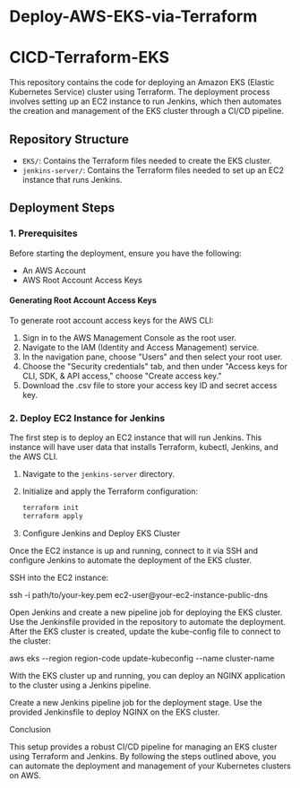 # Deploy-AWS-EKS-via-Terraform

# CICD-Terraform-EKS

This repository contains the code for deploying an Amazon EKS (Elastic Kubernetes Service) cluster using Terraform. The deployment process involves setting up an EC2 instance to run Jenkins, which then automates the creation and management of the EKS cluster through a CI/CD pipeline.

## Repository Structure

- `EKS/`: Contains the Terraform files needed to create the EKS cluster.
- `jenkins-server/`: Contains the Terraform files needed to set up an EC2 instance that runs Jenkins.

## Deployment Steps

### 1. Prerequisites

Before starting the deployment, ensure you have the following:

- An AWS Account
- AWS Root Account Access Keys

#### Generating Root Account Access Keys

To generate root account access keys for the AWS CLI:

1. Sign in to the AWS Management Console as the root user.
2. Navigate to the IAM (Identity and Access Management) service.
3. In the navigation pane, choose "Users" and then select your root user.
4. Choose the "Security credentials" tab, and then under "Access keys for CLI, SDK, & API access," choose "Create access key."
5. Download the .csv file to store your access key ID and secret access key.

### 2. Deploy EC2 Instance for Jenkins

The first step is to deploy an EC2 instance that will run Jenkins. This instance will have user data that installs Terraform, kubectl, Jenkins, and the AWS CLI.

1. Navigate to the `jenkins-server` directory.
2. Initialize and apply the Terraform configuration:

   ```bash
   terraform init
   terraform apply
   ```

3. Configure Jenkins and Deploy EKS Cluster

Once the EC2 instance is up and running, connect to it via SSH and configure Jenkins to automate the deployment of the EKS cluster.

SSH into the EC2 instance:

ssh -i path/to/your-key.pem ec2-user@your-ec2-instance-public-dns

Open Jenkins and create a new pipeline job for deploying the EKS cluster.
Use the Jenkinsfile provided in the repository to automate the deployment.
After the EKS cluster is created, update the kube-config file to connect to the cluster:

aws eks --region region-code update-kubeconfig --name cluster-name

With the EKS cluster up and running, you can deploy an NGINX application to the cluster using a Jenkins pipeline.

Create a new Jenkins pipeline job for the deployment stage.
Use the provided Jenkinsfile to deploy NGINX on the EKS cluster.

Conclusion

This setup provides a robust CI/CD pipeline for managing an EKS cluster using Terraform and Jenkins. By following the steps outlined above, you can automate the deployment and management of your Kubernetes clusters on AWS.
